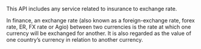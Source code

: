 This API includes any service related to insurance to exchange rate.

In finance, an exchange rate (also known as a foreign-exchange rate, forex rate, ER, FX rate or Agio) between two currencies is the rate at which one currency will be exchanged for another. It is also regarded as the value of one country’s currency in relation to another currency.
